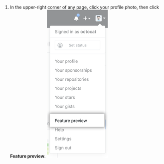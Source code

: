 1. In the upper-right corner of any page, click your profile photo, then click **Feature preview**. ![Feature preview button](/assets/images/help/settings/feature-preview-button.png)